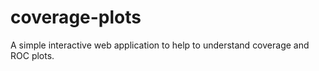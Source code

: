 # coverage-plots

A simple interactive web application to help to understand coverage and ROC plots.
